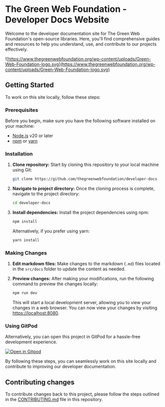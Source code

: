 # The Green Web Foundation - Developer Docs Website

Welcome to the developer documentation site for The Green Web Foundation's open-source libraries. Here, you'll find comprehensive guides and resources to help you understand, use, and contribute to our projects effectively.

![https://www.thegreenwebfoundation.org/wp-content/uploads/Green-Web-Foundation-logo.svg](https://www.thegreenwebfoundation.org/wp-content/uploads/Green-Web-Foundation-logo.svg)

## Getting Started

To work on this site locally, follow these steps:

### Prerequisites

Before you begin, make sure you have the following software installed on your machine:

- [Node.js](https://nodejs.org/) v20 or later
- [npm](https://www.npmjs.com/) or [yarn](https://yarnpkg.com/)

### Installation

1. **Clone repository:** Start by cloning this repository to your local machine using Git:

   ```bash
   git clone https://github.com/thegreenwebfoundation/developer-docs
   ```

2. **Navigate to project directory:** Once the cloning process is complete, navigate to the project directory:

   ```bash
   cd developer-docs
   ```

3. **Install dependencies:** Install the project dependencies using npm:

   ```bash
   npm install
   ```

   Alternatively, if you prefer using yarn:

   ```bash
   yarn install
   ```

### Making Changes

1. **Edit markdown files:** Make changes to the markdown (`.md`) files located in the `src/docs` folder to update the content as needed.

2. **Preview changes:** After making your modifications, run the following command to preview the changes locally:

   ```bash
   npm run dev
   ```

   This will start a local development server, allowing you to view your changes in a web browser. You can now view your changes by visiting [https://localhost:8080](https://localhost:8080).

### Using GitPod

Alternatively, you can open this project in GitPod for a hassle-free development experience.

[![Open in Gitpod](https://gitpod.io/button/open-in-gitpod.svg)](https://gitpod.io/#https://github.com/thegreenwebfoundation/developer-docs)

By following these steps, you can seamlessly work on this site locally and contribute to improving our developer documentation.

## Contributing changes

To contribute changes back to this project, please follow the steps outlined in the [CONTRIBUTING.md](/CONTRIBUTING.md) file in this repository.
